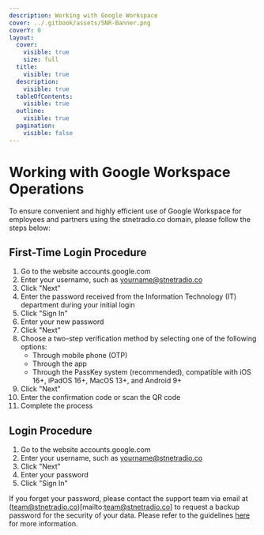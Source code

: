 ```yaml
---
description: Working with Google Workspace
cover: ../.gitbook/assets/SNR-Banner.png
coverY: 0
layout:
  cover:
    visible: true
    size: full
  title:
    visible: true
  description:
    visible: true
  tableOfContents:
    visible: true
  outline:
    visible: true
  pagination:
    visible: false
---
```


# Working with Google Workspace Operations

To ensure convenient and highly efficient use of Google Workspace for employees and partners using the stnetradio.co domain, please follow the steps below:

## First-Time Login Procedure

1. Go to the website accounts.google.com
2. Enter your username, such as yourname@stnetradio.co
3. Click "Next"
4. Enter the password received from the Information Technology (IT) department during your initial login
5. Click "Sign In"
6. Enter your new password
7. Click "Next"
8. Choose a two-step verification method by selecting one of the following options:
   - Through mobile phone (OTP)
   - Through the app
   - Through the PassKey system (recommended), compatible with iOS 16+, iPadOS 16+, MacOS 13+, and Android 9+
9. Click "Next"
10. Enter the confirmation code or scan the QR code
11. Complete the process

## Login Procedure

1. Go to the website accounts.google.com
2. Enter your username, such as yourname@stnetradio.co
3. Click "Next"
4. Enter your password
5. Click "Sign In"

If you forget your password, please contact the support team via email at (team@stnetradio.co)[mailto:team@stnetradio.co] to request a backup password for the security of your data. Please refer to the guidelines [here](googleworks/reset.md) for more information.